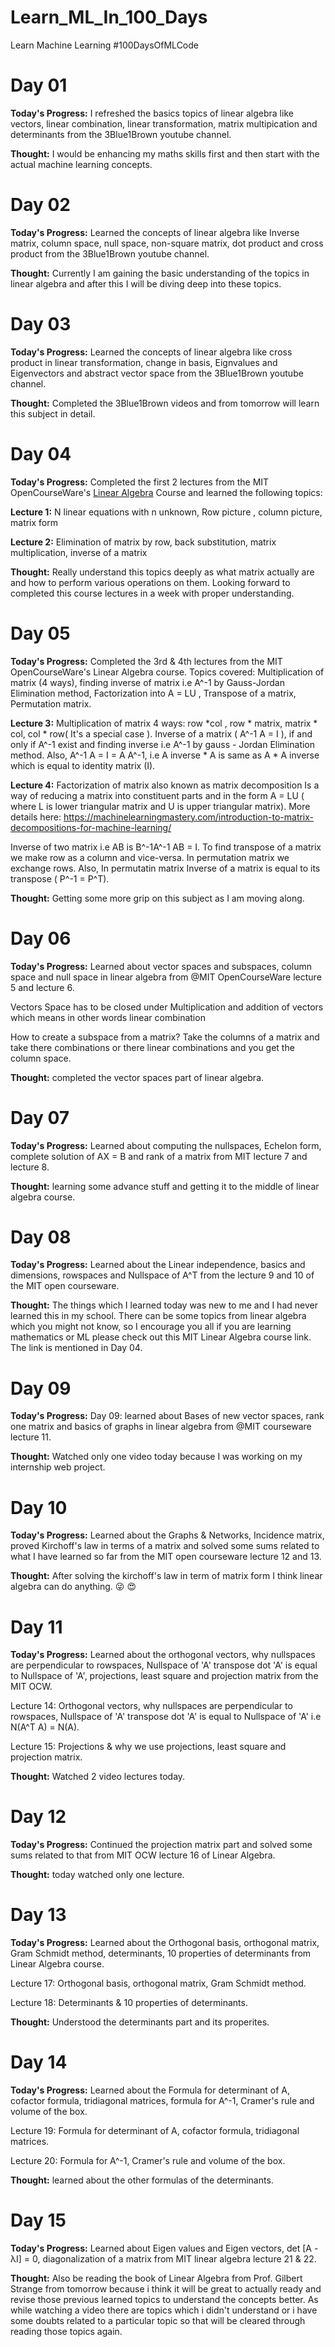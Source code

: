 # Learn_ML_In_100_Days
Learn Machine Learning #100DaysOfMLCode

# Day 01

**Today's Progress:** I refreshed the basics topics of linear algebra like vectors, linear combination, linear transformation, matrix multipication and determinants from the 3Blue1Brown youtube channel.

**Thought:** I would be enhancing my maths skills first and then start with the actual machine learning concepts. 

# Day 02

**Today's Progress:** Learned the concepts of linear algebra like Inverse matrix, column space, null space, non-square matrix, dot product and cross product from the 3Blue1Brown youtube channel.

**Thought:** Currently I am gaining the basic understanding of the topics in linear algebra and after this I will be diving deep into these topics.


# Day 03

**Today's Progress:** Learned the concepts of linear algebra like cross product in linear transformation, change in basis, Eignvalues and Eigenvectors and abstract vector space from the 3Blue1Brown youtube channel.

**Thought:** Completed the 3Blue1Brown videos and from tomorrow will learn this subject in detail.


# Day 04

**Today's Progress:** Completed the first 2 lectures from the MIT OpenCourseWare's [Linear Algebra](https://www.youtube.com/watch?v=ZK3O402wf1c&list=PLE7DDD91010BC51F8) Course and learned the following topics:

**Lecture 1:** N linear equations with n unknown,  Row picture , column picture, matrix form

**Lecture 2:** Elimination of matrix by row, back substitution, matrix multiplication, inverse of a matrix

**Thought:** Really understand this topics deeply as what matrix actually are and how to perform various operations on them. Looking forward to completed this course lectures in a week with proper understanding.


# Day 05

**Today's Progress:** Completed the 3rd & 4th lectures from the MIT OpenCourseWare's Linear Algebra course. Topics covered: Multiplication of matrix (4 ways), finding inverse of matrix i.e A^-1 by Gauss-Jordan Elimination method, Factorization into A = LU , Transpose of a matrix, Permutation matrix.

**Lecture 3:** Multiplication of matrix 4 ways: row *col , row * matrix, matrix * col, col * row( It's a special case ).
Inverse of a matrix ( A^-1 A = I ), if and only if A^-1 exist and finding inverse i.e A^-1 by gauss - Jordan Elimination method.
Also, A^-1 A = I = A A^-1, i.e A inverse * A is same as A * A inverse which is equal to identity matrix (I).

**Lecture 4:** Factorization of matrix also known as matrix decomposition Is a way of reducing a matrix into constituent parts and in the form A = LU ( where L is lower triangular matrix and U is upper triangular matrix). More details here: https://machinelearningmastery.com/introduction-to-matrix-decompositions-for-machine-learning/

Inverse of two matrix i.e AB is B^-1A^-1 AB = I.
To find transpose of a matrix we make row as a column and vice-versa.
In permutation matrix we exchange rows. Also, In permutatin matrix Inverse of a matrix is equal to its transpose ( P^-1 = P^T).

**Thought:** Getting some more grip on this subject as I am moving along.


# Day 06

**Today's Progress:** Learned about vector spaces and subspaces, column space and null space in linear algebra from @MIT OpenCourseWare lecture 5 and lecture 6.

Vectors Space has to be closed under Multiplication and addition of vectors which means in other words linear combination

How to create a subspace from a matrix?
Take the columns of a matrix and take there combinations or there linear combinations and you get the column space.

**Thought:** completed the vector spaces part of linear algebra.


# Day 07

**Today's Progress:** Learned about computing the nullspaces, Echelon form, complete solution of AX = B and rank of a matrix from MIT lecture 7 and lecture 8.
 

**Thought:** learning some advance stuff and getting it to the middle of linear algebra course.


# Day 08

**Today's Progress:** Learned about the Linear independence, basics and dimensions, rowspaces and Nullspace of A^T from the lecture 9 and 10 of the MIT open courseware.

**Thought:** The things which I learned today was new to me and I had never learned this in my school. There can be some topics from linear algebra which you might not know, so I encourage you all if you are learning mathematics or ML please check out this MIT Linear Algebra course link. The link is mentioned in Day 04.  

# Day 09

**Today's Progress:** Day 09: learned about Bases of new vector spaces, rank one matrix and basics of graphs in linear algebra from @MIT courseware lecture 11.

**Thought:** Watched only one video today because I was working on my internship web project.


# Day 10

**Today's Progress:**  Learned about the Graphs & Networks, Incidence matrix, proved Kirchoff's law in terms of a matrix and solved some sums related to what I have learned so far from the MIT open courseware lecture 12 and 13.

**Thought:** After solving the kirchoff's law in term of matrix form I think linear algebra can do anything. :stuck_out_tongue_winking_eye: :heart_eyes:


# Day 11

**Today's Progress:** Learned about the orthogonal vectors, why nullspaces are perpendicular to rowspaces, Nullspace of 'A' transpose dot 'A' is equal to Nullspace of 'A', projections, least square and projection matrix from the MIT OCW.

Lecture 14: Orthogonal vectors, why nullspaces are perpendicular to rowspaces, Nullspace of 'A' transpose dot 'A' is equal to Nullspace of 'A' i.e N(A^T A) = N(A).

Lecture 15: Projections & why we use projections, least square and projection matrix.

**Thought:** Watched 2 video lectures today.

# Day 12

**Today's Progress:** Continued the projection matrix part and solved some sums related to that from MIT OCW lecture 16 of Linear Algebra.

**Thought:** today watched only one lecture.


# Day 13

**Today's Progress:** Learned about the Orthogonal basis, orthogonal matrix, Gram Schmidt method, determinants, 10 properties of determinants from Linear Algebra course.

Lecture 17: Orthogonal basis, orthogonal matrix, Gram Schmidt method.

Lecture 18: Determinants & 10 properties of determinants.

**Thought:** Understood the determinants part and its properites.


# Day 14

**Today's Progress:** Learned about the Formula for determinant of A, cofactor formula, tridiagonal matrices, formula for A^-1, Cramer's rule and volume of the box.

Lecture 19: Formula for determinant of A, cofactor formula, tridiagonal matrices.

Lecture 20: Formula for A^-1, Cramer's rule and volume of the box.

**Thought:** learned about the other formulas of the determinants.

# Day 15

**Today's Progress:** Learned about Eigen values and Eigen vectors, det [A - λI] = 0, diagonalization of a matrix from MIT linear algebra lecture 21 & 22.

**Thought:** Also be reading the book of Linear Algebra from Prof. Gilbert Strange from tomorrow because i think it will be great to actually ready and revise those previous learned topics to understand the concepts better. As while watching a video there are topics which i didn't understand or i have some doubts related to a particular topic so that will be cleared through reading those topics again.

